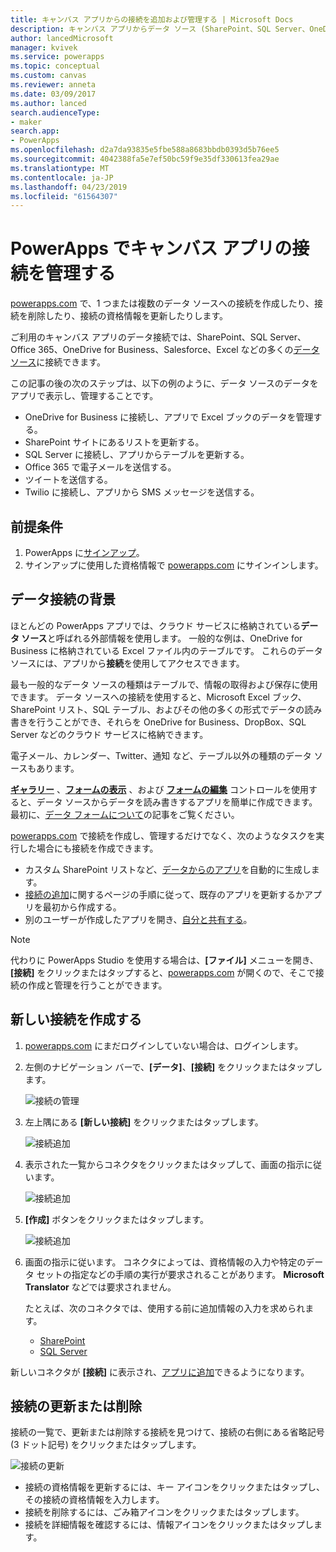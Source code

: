```yaml
---
title: キャンバス アプリからの接続を追加および管理する | Microsoft Docs
description: キャンバス アプリからデータ ソース (SharePoint、SQL Server、OneDrive for Business など) への接続を追加、削除、更新する
author: lancedMicrosoft
manager: kvivek
ms.service: powerapps
ms.topic: conceptual
ms.custom: canvas
ms.reviewer: anneta
ms.date: 03/09/2017
ms.author: lanced
search.audienceType:
- maker
search.app:
- PowerApps
ms.openlocfilehash: d2a7da93835e5fbe588a8683bbdb0393d5b76ee5
ms.sourcegitcommit: 4042388fa5e7ef50bc59f9e35df330613fea29ae
ms.translationtype: MT
ms.contentlocale: ja-JP
ms.lasthandoff: 04/23/2019
ms.locfileid: "61564307"
---
```

# <a name="manage-canvas-app-connections-in-powerapps"></a>PowerApps でキャンバス アプリの接続を管理する
[powerapps.com](https://web.powerapps.com?utm_source=padocs&utm_medium=linkinadoc&utm_campaign=referralsfromdoc) で、1 つまたは複数のデータ ソースへの接続を作成したり、接続を削除したり、接続の資格情報を更新したりします。

ご利用のキャンバス アプリのデータ接続では、SharePoint、SQL Server、Office 365、OneDrive for Business、Salesforce、Excel などの多くの[データ ソース](connections-list.md)に接続できます。

この記事の後の次のステップは、以下の例のように、データ ソースのデータをアプリで表示し、管理することです。

* OneDrive for Business に接続し、アプリで Excel ブックのデータを管理する。
* SharePoint サイトにあるリストを更新する。
* SQL Server に接続し、アプリからテーブルを更新する。
* Office 365 で電子メールを送信する。
* ツイートを送信する。
* Twilio に接続し、アプリから SMS メッセージを送信する。

## <a name="prerequisites"></a>前提条件
1. PowerApps に[サインアップ](../signup-for-powerapps.md)。
2. サインアップに使用した資格情報で [powerapps.com](https://web.powerapps.com?utm_source=padocs&utm_medium=linkinadoc&utm_campaign=referralsfromdoc) にサインインします。

## <a name="background-on-data-connections"></a>データ接続の背景
ほとんどの PowerApps アプリでは、クラウド サービスに格納されている**データ ソース**と呼ばれる外部情報を使用します。 一般的な例は、OneDrive for Business に格納されている Excel ファイル内のテーブルです。 これらのデータ ソースには、アプリから**接続**を使用してアクセスできます。

最も一般的なデータ ソースの種類はテーブルで、情報の取得および保存に使用できます。 データ ソースへの接続を使用すると、Microsoft Excel ブック、SharePoint リスト、SQL テーブル、およびその他の多くの形式でデータの読み書きを行うことができ、それらを OneDrive for Business、DropBox、SQL Server などのクラウド サービスに格納できます。

電子メール、カレンダー、Twitter、通知 など、テーブル以外の種類のデータ ソースもあります。

**[ギャラリー](controls/control-gallery.md)** 、**[フォームの表示](controls/control-form-detail.md)** 、および **[フォームの編集](controls/control-form-detail.md)** コントロールを使用すると、データ ソースからデータを読み書きするアプリを簡単に作成できます。 最初に、[データ フォームについて](working-with-forms.md)の記事をご覧ください。

[powerapps.com](https://web.powerapps.com?utm_source=padocs&utm_medium=linkinadoc&utm_campaign=referralsfromdoc) で接続を作成し、管理するだけでなく、次のようなタスクを実行した場合にも接続を作成できます。

* カスタム SharePoint リストなど、[データからのアプリ](app-from-sharepoint.md)を自動的に生成します。
* [接続の追加](add-data-connection.md)に関するページの手順に従って、既存のアプリを更新するかアプリを最初から作成する。
* 別のユーザーが作成したアプリを開き、[自分と共有する](share-app.md)。

> [!NOTE]
> 代わりに PowerApps Studio を使用する場合は、**[ファイル]** メニューを開き、**[接続]** をクリックまたはタップすると、[powerapps.com](https://web.powerapps.com?utm_source=padocs&utm_medium=linkinadoc&utm_campaign=referralsfromdoc) が開くので、そこで接続の作成と管理を行うことができます。

## <a name="create-a-new-connection"></a>新しい接続を作成する
1. [powerapps.com](https://web.powerapps.com?utm_source=padocs&utm_medium=linkinadoc&utm_campaign=referralsfromdoc) にまだログインしていない場合は、ログインします。
2. 左側のナビゲーション バーで、**[データ]**、**[接続]** をクリックまたはタップします。
   
    ![接続の管理](./media/add-manage-connections/open-connections.png)
3. 左上隅にある **[新しい接続]** をクリックまたはタップします。
   
    ![接続追加](./media/add-manage-connections/add-connection.png)
4. 表示された一覧からコネクタをクリックまたはタップして、画面の指示に従います。
   
   ![接続追加](./media/add-manage-connections/choose-connection.png)
5. **[作成]** ボタンをクリックまたはタップします。
   
   ![接続追加](./media/add-manage-connections/create-connection.png)
6. 画面の指示に従います。 コネクタによっては、資格情報の入力や特定のデータ セットの指定などの手順の実行が要求されることがあります。 **Microsoft Translator** などでは要求されません。
   
   たとえば、次のコネクタでは、使用する前に追加情報の入力を求められます。
   
   * [SharePoint](connections/connection-sharepoint-online.md)
   * [SQL Server](connections/connection-azure-sqldatabase.md)

新しいコネクタが **[接続]** に表示され、[アプリに追加](add-data-connection.md)できるようになります。

## <a name="update-or-delete-a-connection"></a>接続の更新または削除
接続の一覧で、更新または削除する接続を見つけて、接続の右側にある省略記号 (3 ドット記号) をクリックまたはタップします。

![接続の更新](./media/add-manage-connections/auth-or-delete.png)

* 接続の資格情報を更新するには、キー アイコンをクリックまたはタップし、その接続の資格情報を入力します。
* 接続を削除するには、ごみ箱アイコンをクリックまたはタップします。
* 接続を詳細情報を確認するには、情報アイコンをクリックまたはタップします。

